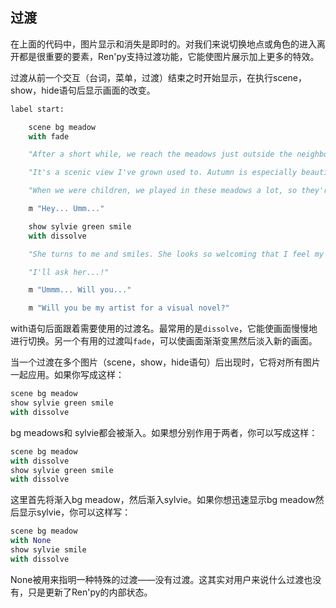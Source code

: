 ## 过渡
在上面的代码中，图片显示和消失是即时的。对我们来说切换地点或角色的进入离开都是很重要的要素，Ren'py支持过渡功能，它能使图片展示加上更多的特效。    

过渡从前一个交互（台词，菜单，过渡）结束之时开始显示，在执行scene，show，hide语句后显示画面的改变。
```python
label start:

    scene bg meadow
    with fade

    "After a short while, we reach the meadows just outside the neighborhood where we both live."

    "It's a scenic view I've grown used to. Autumn is especially beautiful here."

    "When we were children, we played in these meadows a lot, so they're full of memories."

    m "Hey... Umm..."

    show sylvie green smile
    with dissolve

    "She turns to me and smiles. She looks so welcoming that I feel my nervousness melt away."

    "I'll ask her...!"

    m "Ummm... Will you..."

    m "Will you be my artist for a visual novel?"
```
with语句后面跟着需要使用的过渡名。最常用的是`dissolve`，它能使画面慢慢地进行切换。另一个有用的过渡叫`fade`，可以使画面渐渐变黑然后淡入新的画面。    

当一个过渡在多个图片（scene，show，hide语句）后出现时，它将对所有图片一起应用。如果你写成这样：    
```python
scene bg meadow
show sylvie green smile
with dissolve
```
bg meadows和 sylvie都会被渐入。如果想分别作用于两者，你可以写成这样：    
```python
scene bg meadow
with dissolve
show sylvie green smile
with dissolve
```
这里首先将渐入bg meadow，然后渐入sylvie。如果你想迅速显示bg meadow然后显示sylvie，你可以这样写：    
```python
scene bg meadow
with None
show sylvie smile
with dissolve
```
None被用来指明一种特殊的过渡——没有过渡。这其实对用户来说什么过渡也没有，只是更新了Ren'py的内部状态。
